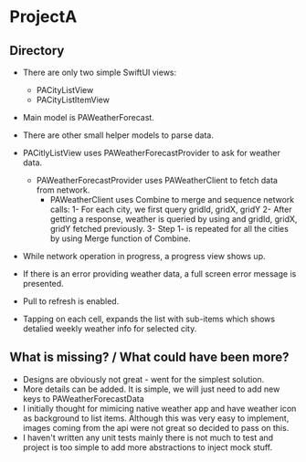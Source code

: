 # ProjectA

## Directory

- There are only two simple SwiftUI views: 
   - PACityListView
   - PACityListItemView
  
- Main model is PAWeatherForecast. 
 - There are other small helper models to parse data. 

- PACitlyListView uses PAWeatherForecastProvider to ask for weather data.
  - PAWeatherForecastProvider uses PAWeatherClient to fetch data from network. 
    - PAWeatherClient uses Combine to merge and sequence network calls:
      1- For each city, we first query gridId, gridX, gridY 
      2- After getting a response, weather is queried by using and gridId, gridX, gridY fetched previously. 
      3- Step 1- is repeated for all the cities by using Merge function of Combine. 
- While network operation in progress, a progress view shows up. 
- If there is an error providing weather data, a full screen error message is presented. 
- Pull to refresh is enabled. 
- Tapping on each cell, expands the list with sub-items which shows detalied weekly weather info for selected city. 

## What is missing? / What could have been more?

- Designs are obviously not great - went for the simplest solution. 
- More details can be added. It is simple, we will just need to add new keys to PAWeatherForecastData
- I initially thought for mimicing native weather app and have weather icon as background to list items. 
Although this was very easy to implement, images coming from the api were not great so decided to pass on this. 
- I haven't written any unit tests mainly there is not much to test and project is too simple to add more abstractions to inject mock stuff.


